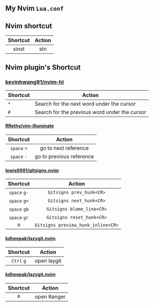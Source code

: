 ## My Nvim `Lua.conf`

## Nvim shortcut

| Shortcut | Action |
|:--------:|:------:|
|   sinst  |   stn  |


## Nvim plugin's Shortcut


### [kevinhwang91/nvim-hl](http://www.github.com/kevinhwang91/nvim-hlslens)

| Shortcut | Action                                        |
|----------|-----------------------------------------------|
| `*`      | Search for the next word under the cursor     |
| `#`        | Search for the previous word under the cursor |

#### [RRethy/vim-illuminate](http://www.github.com/RRethy/vim-illuminate)

|   Shortcut  |          Action          |
|:-----------:|:------------------------:|
| `space` `=` |   go to next reference   |
| `space` `-` | go to previous reference |

#### [lewis6991/gitsigns.nvim](http://www.github.com/lewis6991/gitsigns.nvim)

|   Shortcut   |               Action               |
|:------------:|:----------------------------------:|
| `space` `g-` |      `Gitsigns prev_hunk<CR>`      |
| `space` `g=` |      `Gitsigns next_hunk<CR>`      |
| `space` `gb` |      `Gitsigns blame_line<CR>`     |
| `space` `gr` |      `Gitsigns reset_hunk<CR>`     |
|      `H`     | `Gitsigns preview_hunk_inline<CR>` |

#### [kdheepak/lazygit.nvim](http://www.github.com/kdheepak/lazygit.nvim)

|  Shortcut  |    Action   |
|:----------:|:-----------:|
| `Ctrl` `g` | open laygit |

#### [kdheepak/lazygit.nvim](http://www.github.com/kdheepak/lazygit.nvim)

|  Shortcut  |    Action   |
|:----------:|:-----------:|
| `R` | open Ranger |

